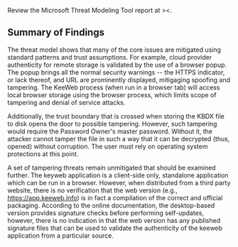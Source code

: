 

Review the Microsoft Threat Modeling Tool report at ><.

Summary of Findings
---
The threat model shows that many of the core issues are mitigated using standard patterns and trust assumptions.  For example, cloud provider authenticity for remote storage is validated by the use of a browser popup.  The popup brings all the normal security warnings -- the HTTPS indicator, or lack thereof, and URL are prominently displayed, mitigaging spoofing and tampering.  The KeeWeb process (when run in a browser tab) will access local browser storage using the browser process, which limits scope of tampering and denial of service attacks. 

Additionally, the trust boundary that is crossed when storing the KBDX file to disk opens the door to possible tampering.  However, such tampering would require the Password Owner's master password.  Without it, the attacker cannot tamper the file in such a way that it can be decrypted (thus, opened) without corruption.  The user must rely on operating system protections at this point.

A set of tampering threats remain unmitigated that should be examined further.  The keyweb application is a client-side only, standalone application which can be run in a browser.  However, when distributed from a third party website, there is no verification that the web version (e.g., https://app.keeweb.info) is in fact a compilation of the correct and official packaging.  According to the online documentation, the desktop-based version provides signature checks before performing self-updates, however, there is no indication in that the web version has any published signature files that can be used to validate the authenticity of the keeweb application from a particular source.  
